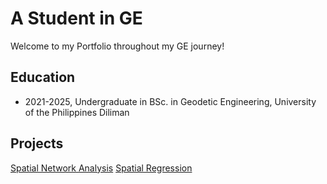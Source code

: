 # A Student in GE 
Welcome to my Portfolio throughout my GE journey!

## Education
- 2021-2025, Undergraduate in BSc. in Geodetic Engineering, University of the Philippines Diliman

## Projects 
[Spatial Network Analysis](https://colab.research.google.com/drive/12TJdVb5seqXjOkbRv1WaIITCqioxdadh?authuser=2)
[Spatial Regression](https://colab.research.google.com/drive/1hnbAIRSAeS0qp_MkvhyU1eXQCyi-Cv__?authuser=2)
